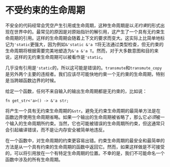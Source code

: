 # 不受约束的生命周期

不安全的代码经常会凭空产生引用或生命周期，这种生命周期是以*无约束*的形式出现在世界中的。最常见的原因是对原始指针的解引用，这产生了一个具有无约束生命周期的引用。这样的生命周期会随着上下文的要求而变大。这实际上比简单地标记为`'static`更强大，因为例如`&'static &'a T`将无法通过类型检查，但无约束的生命周期将根据需要完美地塑造为`&'a &'a T`。然而，对于大多数意图和目的来说，这样的无约束生命周期可以被看作是`'static`。

几乎没有引用是`'static`的，所以这可能是错误的。`transmute`和`transmute_copy`是另外两个主要的违规者。我们应该尽可能快地约束一个无约束的生命周期，特别是当跨越函数边界的时候。

给定一个函数，任何不来自输入的输出生命周期都是无约束的，比如说：

<!-- ignore: simplified code -->
```rust,ignore
fn get_str<'a>() -> &'a str;
```

将产生一个具有无约束生命周期的`&str`。避免无约束生命周期的最简单方法是在函数边界使用生命周期省略。如果一个输出的生命周期被省略了，那么它*必须*被一个输入的生命周期所约束。当然，它也可能被错误的生命周期所约束，但这通常只会引起编译错误，而不是让内存安全被简单地违反。

在一个函数中，对生命周期的约束更容易出错。约束生命周期的最安全和最简单的方法是从一个具有约束的生命周期的函数中返回它。然而，如果这样做是不可接受的，可以将引用放在一个有特定生命周期的位置。不幸的是，我们不可能命名一个函数中涉及的所有生命周期。
